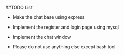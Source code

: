 ##TODO List
* Make the chat base using express 

* Implement the register and login page using mysql

* Implement the chat window

* Please do not use anything else except bash tool
